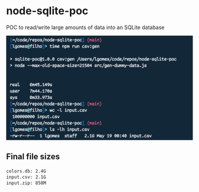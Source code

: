 # node-sqlite-poc
POC to read/write large amounts of data into an SQLite database

![runtime screenshot](runtime-screenshot.png)

## Final file sizes

```
colors.db: 2.4G
input.csv: 2.1G
input.zip: 858M
```
